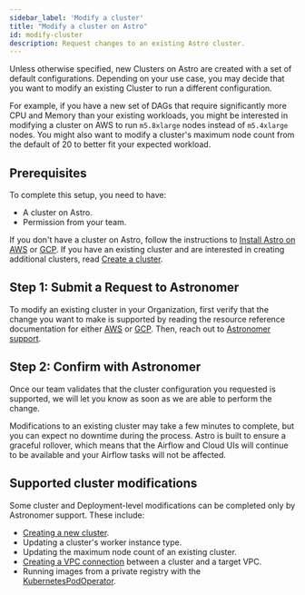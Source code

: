 ```yaml
---
sidebar_label: 'Modify a cluster'
title: "Modify a cluster on Astro"
id: modify-cluster
description: Request changes to an existing Astro cluster.
---
```


Unless otherwise specified, new Clusters on Astro are created with a set of default configurations. Depending on your use case, you may decide that you want to modify an existing Cluster to run a different configuration.

For example, if you have a new set of DAGs that require significantly more CPU and Memory than your existing workloads, you might be interested in modifying a cluster on AWS to run `m5.8xlarge` nodes instead of `m5.4xlarge` nodes. You might also want to modify a cluster's maximum node count from the default of 20 to better fit your expected workload.

## Prerequisites

To complete this setup, you need to have:

- A cluster on Astro.
- Permission from your team.

If you don't have a cluster on Astro, follow the instructions to [Install Astro on AWS](install-aws.md) or [GCP](install-gcp.md). If you have an existing cluster and are interested in creating additional clusters, read [Create a cluster](create-cluster.md).

## Step 1: Submit a Request to Astronomer

To modify an existing cluster in your Organization, first verify that the change you want to make is supported by reading the resource reference documentation for either [AWS](resource-reference-aws.md) or [GCP](resource-reference-gcp.md). Then, reach out to [Astronomer support](https://support.astronomer.io).

## Step 2: Confirm with Astronomer

Once our team validates that the cluster configuration you requested is supported, we will let you know as soon as we are able to perform the change.

Modifications to an existing cluster may take a few minutes to complete, but you can expect no downtime during the process. Astro is built to ensure a graceful rollover, which means that the Airflow and Cloud UIs will continue to be available and your Airflow tasks will not be affected.

## Supported cluster modifications

Some cluster and Deployment-level modifications can be completed only by Astronomer support. These include:

- [Creating a new cluster](create-cluster.md).
- Updating a cluster's worker instance type.
- Updating the maximum node count of an existing cluster.
- [Creating a VPC connection](connect-external-services.md#vpc-peering) between a cluster and a target VPC.
- Running images from a private registry with the [KubernetesPodOperator](kubernetespodoperator#run-images-from-a-private-registry).
